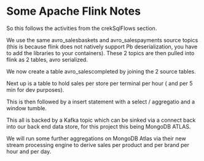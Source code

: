 # Some Apache Flink Notes

So this follows the activities from the crekSqlFlows section.

We use the same avro_salesbaskets and avro_salespayments source topics (this is because flink does not natively support Pb deserialization, you have to add the libraries to your containers). These 2 topics are then pulled into flink as 2 tables, avro serialized. 

We now create a table avro_salescompleted by joining the 2 source tables. 

Next up is a table to hold sales per store per terminal per hour ( and per 5 min for dev purposes).

This is then followed by a insert statement with a select / aggregatio and a window tumble.

This all is backed by a Kafka topic which can be sinked via a connect back into our back end data store, for this project this being MongoDB ATLAS.

We will run some further aggregations on MongoDB Atlas via their new stream processing engine to derive sales per product and per brand per hour and per day.
